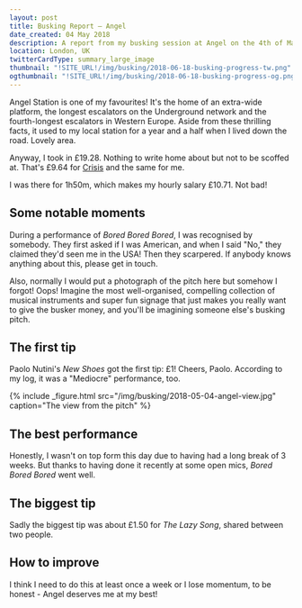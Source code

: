 ```yaml
---
layout: post
title: Busking Report – Angel
date_created: 04 May 2018
description: A report from my busking session at Angel on the 4th of May 2018!
location: London, UK
twitterCardType: summary_large_image
thumbnail: "!SITE_URL!/img/busking/2018-06-18-busking-progress-tw.png"
ogthumbnail: "!SITE_URL!/img/busking/2018-06-18-busking-progress-og.png"
---
```


Angel Station is one of my favourites! It's the home of an extra-wide platform, the longest escalators on the Underground network and the fourth-longest escalators in Western Europe. Aside from these thrilling facts, it used to my local station for a year and a half when I lived down the road. Lovely area.

Anyway, I took in £19.28. Nothing to write home about but not to be scoffed at. That's £9.64 for [Crisis](https://www.crisis.org.uk/) and the same for me.

I was there for 1h50m, which makes my hourly salary £10.71. Not bad!

## Some notable moments

During a performance of _Bored Bored Bored_, I was recognised by somebody. They first asked if I was American, and when I said "No," they claimed they'd seen me in the USA! Then they scarpered. If anybody knows anything about this, please get in touch.

Also, normally I would put a photograph of the pitch here but somehow I forgot! Oops! Imagine the most well-organised, compelling collection of musical instruments and super fun signage that just makes you really want to give the busker money, and you'll be imagining someone else's busking pitch.

## The first tip

Paolo Nutini's _New Shoes_ got the first tip: £1! Cheers, Paolo. According to my log, it was a "Mediocre" performance, too.

{% include _figure.html src="/img/busking/2018-05-04-angel-view.jpg" caption="The view from the pitch" %}

## The best performance

Honestly, I wasn't on top form this day due to having had a long break of 3 weeks. But thanks to having done it recently at some open mics, _Bored Bored Bored_ went well.

## The biggest tip

Sadly the biggest tip was about £1.50 for _The Lazy Song_, shared between two people.

## How to improve

I think I need to do this at least once a week or I lose momentum, to be honest - Angel deserves me at my best!
